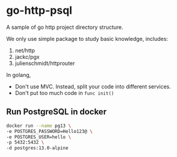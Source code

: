# go-http-psql

A sample of go http project directory structure.

We only use simple package to study basic knowledge, includes:

1. net/http
2. jackc/pgx
3. julienschmidt/httprouter

In golang, 
- Don't use MVC. Instead, split your code into different services.
- Don't put too much code in `func init()`

## Run PostgreSQL in docker

```bash
docker run --name pg13 \
-e POSTGRES_PASSWORD=Hello123@ \
-e POSTGRES_USER=hello \
-p 5432:5432 \
-d postgres:13.0-alpine
```

